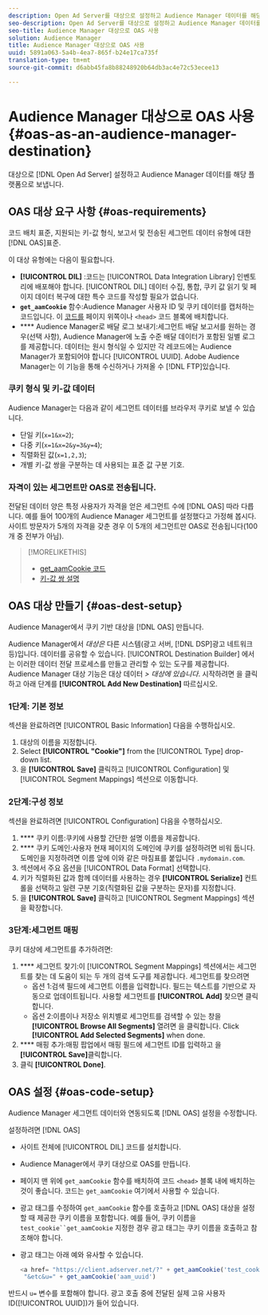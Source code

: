 ```yaml
---
description: Open Ad Server를 대상으로 설정하고 Audience Manager 데이터를 해당 플랫폼으로 전송합니다.
seo-description: Open Ad Server를 대상으로 설정하고 Audience Manager 데이터를 해당 플랫폼으로 전송합니다.
seo-title: Audience Manager 대상으로 OAS 사용
solution: Audience Manager
title: Audience Manager 대상으로 OAS 사용
uuid: 5891a063-5a4b-4ea7-865f-b24e17ca735f
translation-type: tm+mt
source-git-commit: d6abb45fa8b88248920b64db3ac4e72c53ecee13

---
```



# Audience Manager 대상으로 OAS 사용 {#oas-as-an-audience-manager-destination}

대상으로 [!DNL Open Ad Server] 설정하고 Audience Manager 데이터를 해당 플랫폼으로 보냅니다.

## OAS 대상 요구 사항 {#oas-requirements}

코드 배치 표준, 지원되는 키-값 형식, 보고서 및 전송된 세그먼트 데이터 유형에 대한 [!DNL OAS]표준.

<!-- aam-oas-requirements.xml -->

이 대상 유형에는 다음이 필요합니다.

* **[!UICONTROL DIL]** :코드는 [!UICONTROL Data Integration Library] 인벤토리에 배포해야 합니다. [!UICONTROL DIL] 데이터 수집, 통합, 쿠키 값 읽기 및 페이지 데이터 복구에 대한 특수 코드를 작성할 필요가 없습니다.
* **`get_aamCookie`** 함수:Audience Manager 사용자 ID 및 쿠키 데이터를 캡처하는 코드입니다. 이 [코드를](../../features/destinations/get-aam-cookie-code.md) 페이지 위쪽이나 `<head>` 코드 블록에 배치합니다.
* **** Audience Manager로 배달 로그 보내기:세그먼트 배달 보고서를 원하는 경우(선택 사항), Audience Manager에 노출 수준 배달 데이터가 포함된 일별 로그를 제공합니다. 데이터는 원시 형식일 수 있지만 각 레코드에는 Audience Manager가 포함되어야 합니다 [!UICONTROL UUID]. Adobe Audience Manager는 이 기능을 통해 수신하거나 가져올 수 [!DNL FTP]있습니다.

### 쿠키 형식 및 키-값 데이터

Audience Manager는 다음과 같이 세그먼트 데이터를 브라우저 쿠키로 보낼 수 있습니다.

* 단일 키(`x=1&x=2`);
* 다중 키(`x=1&x=2&y=3&y=4`);
* 직렬화된 값(`x=1,2,3`);
* 개별 키-값 쌍을 구분하는 데 사용되는 표준 값 구분 기호.

### 자격이 있는 세그먼트만 OAS로 전송됩니다.

전달된 데이터 양은 특정 사용자가 자격을 얻은 세그먼트 수에 [!DNL OAS] 따라 다릅니다. 예를 들어 100개의 Audience Manager 세그먼트를 설정했다고 가정해 봅시다. 사이트 방문자가 5개의 자격을 갖춘 경우 이 5개의 세그먼트만 OAS로 전송됩니다(100개 중 전부가 아님).

>[!MORELIKETHIS]
>
>* [get_aamCookie 코드](../../features/destinations/get-aam-cookie-code.md)
>* [키-값 쌍 설명](../../reference/key-value-pairs-explained.md)


## OAS 대상 만들기 {#oas-dest-setup}

Audience Manager에서 쿠키 기반 대상을 [!DNL OAS] 만듭니다.

<!-- aam-oas-destination-setup.xml -->

Audience Manager에서 *대상은* 다른 시스템(광고 서버, [!DNL DSP]광고 네트워크 등)입니다. 데이터를 공유할 수 있습니다. [!UICONTROL Destination Builder] 에서는 이러한 데이터 전달 프로세스를 만들고 관리할 수 있는 도구를 제공합니다. Audience Manager 대상 기능은 대상 데이터 *&gt; 대상에 있습니다*. 시작하려면 을 클릭하고 아래 단계를 **[!UICONTROL Add New Destination]** 따르십시오.

### 1단계: 기본 정보

섹션을 완료하려면 [!UICONTROL Basic Information] 다음을 수행하십시오.

1. 대상의 이름을 지정합니다.
1. Select **[!UICONTROL "Cookie"]** from the [!UICONTROL Type] drop-down list.
1. 을 **[!UICONTROL Save]** 클릭하고 [!UICONTROL Configuration] 및 [!UICONTROL Segment Mappings] 섹션으로 이동합니다.

### 2단계:구성 정보

섹션을 완료하려면 [!UICONTROL Configuration] 다음을 수행하십시오.

1. **** 쿠키 이름:쿠키에 사용할 간단한 설명 이름을 제공합니다.
1. **** 쿠키 도메인:사용자 현재 페이지의 도메인에 쿠키를 설정하려면 비워 둡니다. 도메인을 지정하려면 이름 앞에 이와 같은 마침표를 붙입니다 `.mydomain.com`.
1. 섹션에서 주요 옵션을 [!UICONTROL Data Format] 선택합니다.
1. 키가 직렬화된 값과 함께 데이터를 사용하는 경우 **[!UICONTROL Serialize]** 컨트롤을 선택하고 일련 구분 기호(직렬화된 값을 구분하는 문자)를 지정합니다.
1. 을 **[!UICONTROL Save]** 클릭하고 [!UICONTROL Segment Mappings] 섹션을 확장합니다.

### 3단계:세그먼트 매핑

쿠키 대상에 세그먼트를 추가하려면:

1. **** 세그먼트 찾기:이 [!UICONTROL Segment Mappings] 섹션에서는 세그먼트를 찾는 데 도움이 되는 두 개의 검색 도구를 제공합니다. 세그먼트를 찾으려면
   * 옵션 1:검색 필드에 세그먼트 이름을 입력합니다. 필드는 텍스트를 기반으로 자동으로 업데이트됩니다. 사용할 세그먼트를 **[!UICONTROL Add]** 찾으면 클릭합니다.
   * 옵션 2:이름이나 저장소 위치별로 세그먼트를 검색할 수 있는 창을 **[!UICONTROL Browse All Segments]** 열려면 을 클릭합니다. Click **[!UICONTROL Add Selected Segments]** when done.
1. **** 매핑 추가:매핑 팝업에서 매핑 필드에 세그먼트 ID를 입력하고 을 **[!UICONTROL Save]**&#x200B;클릭합니다.
1. 클릭 **[!UICONTROL Done]**.

## OAS 설정 {#oas-code-setup}

Audience Manager 세그먼트 데이터와 연동되도록 [!DNL OAS] 설정을 수정합니다.

<!-- aam-oas-code.xml -->

설정하려면 [!DNL OAS]

* 사이트 전체에 [!UICONTROL DIL] 코드를 설치합니다.
* Audience Manager에서 쿠키 대상으로 OAS를 만듭니다.
* 페이지 맨 위에 `get_aamCookie` 함수를 배치하여 코드 `<head>` 블록 내에 배치하는 것이 좋습니다. 코드는 `get_aamCookie` 여기에서 [](../../features/destinations/get-aam-cookie-code.md)사용할 수 있습니다.
* 광고 태그를 수정하여 `get_aamCookie` 함수를 호출하고 [!DNL OAS] 대상을 설정할 때 제공한 쿠키 이름을 포함합니다. 예를 들어, 쿠키 이름을 `test_cookie``get_aamCookie` 지정한 경우 광고 태그는 쿠키 이름을 호출하고 참조해야 합니다.
* 광고 태그는 아래 예와 유사할 수 있습니다.

   ```js
   <a href= "https://client.adserver.net/?" + get_aamCookie('test_cookie') +
    "&etc&u=" + get_aamCookie('aam_uuid')
   ```

반드시 `u=` 변수를 포함해야 합니다. 광고 호출 중에 전달된 실제 고유 사용자 ID([!UICONTROL UUID])가 들어 있습니다.
